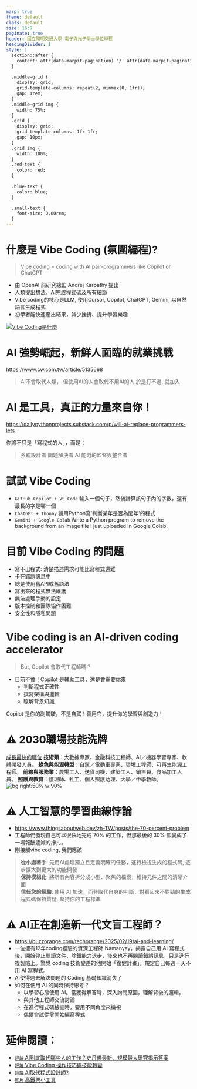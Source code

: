```yaml
---
marp: true
theme: default
class: default
size: 16:9
paginate: true
header: 國立陽明交通大學 電子與光子學士學位學程
headingDivider: 1
style: |
  section::after {
    content: attr(data-marpit-pagination) '/' attr(data-marpit-pagination-total);
  }
  
  .middle-grid {
    display: grid;
    grid-template-columns: repeat(2, minmax(0, 1fr));
    gap: 1rem;
  }
  .middle-grid img {
    width: 75%;
  }
  .grid {
    display: grid;
    grid-template-columns: 1fr 1fr;
    gap: 10px;
  }
  .grid img {
    width: 100%;
  }
  .red-text {
    color: red;
  }
  
  .blue-text {
    color: blue;  
  }

  .small-text {
    font-size: 0.80rem;
  }
---
```

# 什麼是 Vibe Coding (氛圍編程)?
> Vibe coding = coding with AI pair-programmers like Copilot or ChatGPT
+ 由 OpenAI 前研究總監 Andrej Karpathy 提出
+ 人類提出想法，AI完成程式碼及所有細節
+ Vibe coding的核心是LLM, 使用Cursor, Copilot, ChatGPT, Gemini, 以自然語言生成程式
+ 初學者能快速產出結果，減少挫折、提升學習樂趣

[![ Vibe Coding是什麼](https://i.ytimg.com/vi/8me0juJCpWM/mqdefault.jpg)](https://youtu.be/8me0juJCpWM?si=3tcdojzGbhJKxFGo)

# AI 強勢崛起，新鮮人面臨的就業挑戰
https://www.cw.com.tw/article/5135668

> AI不會取代人類， 但使用AI的人會取代不用AI的人
> 於是打不過, 就加入

# AI 是工具，真正的力量來自你！
https://dailypythonprojects.substack.com/p/will-ai-replace-programmers-lets

你將不只是「寫程式的人」，而是：
> 系統設計者
> 問題解決者
> AI 能力的監督與整合者

# 試試 Vibe Coding
- `GitHub Copilot + VS Code` 輸入一個句子，然後計算該句子內的字數，還有最長的字是哪一個
- `ChatGPT + Thonny` 請用Python寫'判斷某年是否為閏年'的程式
- `Gemini + Google Colab` Write a Python program to remove the background from an image file I just uploaded in Google Colab.

# 目前 Vibe Coding 的問題
- 寫不出程式: 清楚描述需求可能比寫程式還難
- 卡在錯誤訊息中
- 總是使用舊API或舊語法
- 寫出來的程式無法維護
- 無法處理手動的設定
- 版本控制和團隊協作困難
- 安全性和隱私問題

# Vibe coding is an AI-driven coding accelerator
> But, Copilot 會取代工程師嗎？

- 目前不會！Copilot 是輔助工具，還是會需要你來
  - 判斷程式正確性
  - 撰寫架構與邏輯
  - 瞭解背景知識

Copilot 是你的副駕駛，不是自駕！善用它，提升你的學習與創造力！

# ⚠️ 2030職場技能洗牌
[成長最快的職位](https://www.cheers.com.tw/talent/article.action?id=5104551&utm_source=email_edm&utm_medium=email&utm_campaign=AI2.0_20250904)
<span class="small-text">
**技術類**：大數據專家、金融科技工程師、AI／機器學習專家、軟體開發人員。
**綠色與能源轉型**：自駕／電動車專家、環境工程師、可再生能源工程師。
**前線與服務業**：農場工人、送貨司機、建築工人、銷售員、食品加工人員。
**照護與教育**：護理師、社工、個人照護助理、大學／中學教師。
</span>
![bg right:50% w:90%](https://storage.googleapis.com/www-cheers-com-tw/ckeditor/202506/ckeditor-684942d67233a.jpg)

# ⚠️ 人工智慧的學習曲線悖論
- https://www.thingsaboutweb.dev/zh-TW/posts/the-70-percent-problem
- 工程師們發現自己可以很快地完成 70% 的工作，但那最後的 30% 卻變成了一場報酬遞減的掙扎。
- 剛接觸vibe coding, 我們應該
> **從小處著手**: 先用AI處理獨立且定義明確的任務，逐行檢視生成的程式碼, 逐步擴大到更大的功能開發<br>
**保持模組化**: 將所有內容拆分成小型、聚焦的檔案，維持元件之間的清晰介面<br>
**信任您的經驗**: 使用 AI 加速，而非取代自身的判斷，對看起來不對勁的生成程式碼保持質疑, 堅持你的工程標準<br>

# ⚠️ AI正在創造新一代文盲工程師？
- https://buzzorange.com/techorange/2025/02/19/ai-and-learning/
- 一位擁有12年coding經驗的資深工程師 Namanyay，揭露自己用 AI 寫程式後，開始停止閱讀文件、除錯能力退步，後來也不再閱讀錯誤訊息，只是進行複製貼上。驚覺 coding 技術變差的他開始「復健計畫」，規定自己每週一天不用 AI 寫程式。
- AI使得過去解決問題的 Coding 基礎知識消失了
- 如何在使用 AI 的同時保持思考？
  - 以學習心態使用 AI。當獲得解答時，深入詢問原因，理解背後的邏輯。
  - 與其他工程師交流討論
  - 在進行程式碼檢查時，要用不同角度來檢視
  - 偶爾嘗試從零開始編寫程式  

# 延伸閱讀：
+ [`評論` AI到底取代哪些人的工作？史丹佛最新、規模最大研究揭示答案](https://www.cw.com.tw/article/5137142?utm_campaign=mail_-website_share-icon&utm_medium=website_share&utm_source=mail)
+ [`評論` Vibe Coding 操作技巧與技能轉變](https://ikala.ai/zh-tw/blog/ikala-ai-insight/vibe-coding-intro/)
+ [`評論` AI取代程式設計師?](https://dailypythonprojects.substack.com/p/will-ai-replace-programmers-lets) 
+ [`影片` 高鐵票小工具](https://youtu.be/wuo3Gp09fEs?si=8bNNxXflqnAuNm-f)
